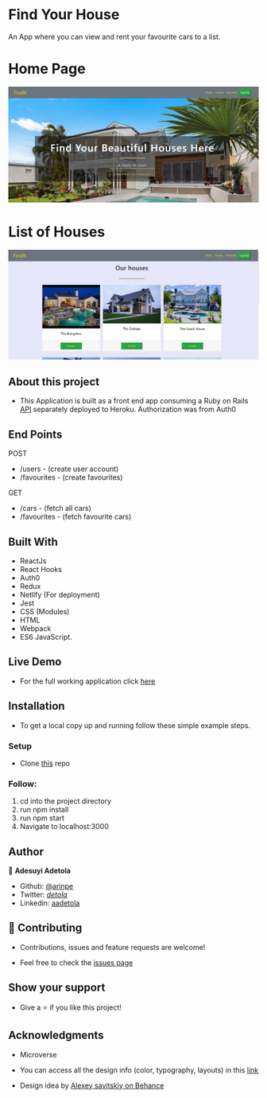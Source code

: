 # Find Your House

An App where you can view and rent your favourite cars to a list.

# Home Page
![screenshot](./snapshot2.PNG)

# List of Houses
![screenshot](./snapshot1.PNG)


## About this project

- This Application is built as a front end app consuming a Ruby on Rails [API]() separately deployed to Heroku. Authorization was from Auth0

## End Points

POST
- /users - (create user account)
- /favourites - (create favourites)

GET
- /cars - (fetch all cars)
- /favourites - (fetch favourite cars)

## Built With
- ReactJs
- React Hooks
- Auth0
- Redux
- Netlify (For deployment)
- Jest
- CSS (Modules)
- HTML
- Webpack
- ES6 JavaScript.

## Live Demo
- For the full working application click [here]()

## Installation
- To get a local copy up and running follow these simple example steps.

### Setup
-  Clone [this](https://github.com/Arinpe/Car_Rentals-Frontend) repo

### Follow:
1. cd into the project directory
2. run npm install
3. run npm start
4. Navigate to localhost:3000

## Author

👤 **Adesuyi Adetola**

- Github: [@arinpe](https://github.com/Arinpe)
- Twitter: [_detola_](https://twitter.com/_detola_)
- Linkedin: [aadetola](https://linkedin.com/in/aadtola)

## 🤝 Contributing

- Contributions, issues and feature requests are welcome!

- Feel free to check the [issues page](https://github.com/Arinpe/Car_Rentals-Frontend/issues)

## Show your support

- Give a ⭐️ if you like this project!

## Acknowledgments
- Microverse

- You can access all the design info (color, typography, layouts) in this [link](https://www.behance.net/gallery/37706679/Circle-(Landing-page-Dashboard-Mobile-App))

- Design idea by [Alexey savitskiy on Behance](https://www.behance.net/alexey_savitskiy)